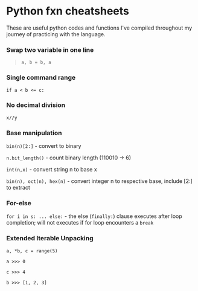# Python fxn cheatsheets
These are useful python codes and functions I've compiled throughout my journey of practicing with the language.

### Swap two variable in one line
> `a, b = b, a`

### Single command range
`if a < b <= c:`

### No decimal division
`x//y`

### Base manipulation
`bin(n)[2:]` - convert to binary

`n.bit_length()` - count binary length (110010 -> 6)

`int(n,x)` - convert string n to base x

`bin(n), oct(n), hex(n)` - convert integer n to respective base, include [2:] to extract

### For-else
`for i in s: ... else:` - the else (`finally:`) clause executes after loop completion; will not executes if for loop encounters a `break`

### Extended Iterable Unpacking
`a, *b, c = range(5)`

`a >>> 0`

`c >>> 4`

`b >>> [1, 2, 3]`
